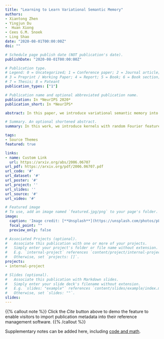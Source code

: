 ```yaml
---
title: "Learning to Learn Variational Semantic Memory"
authors:
- Xiantong Zhen
- Yingjun Du 
-  Huan Xiong
- Cees G.M. Snoek
- Ling Shao
date: "2020-08-01T00:00:00Z"
doi: ""

# Schedule page publish date (NOT publication's date).
publishDate: "2020-08-01T00:00:00Z"

# Publication type.
# Legend: 0 = Uncategorized; 1 = Conference paper; 2 = Journal article;
# 3 = Preprint / Working Paper; 4 = Report; 5 = Book; 6 = Book section;
# 7 = Thesis; 8 = Pateant
publication_types: ["1"]

# Publication name and optional abbreviated publication name.
publication: In *NeurIPS 2020*
publication_short: In *NeurIPS*

abstract: In this paper, we introduce variational semantic memory into meta-learning to acquire long-term knowledge for few-shot learning. The variational semantic memory accrues and stores semantic information for the probabilistic inference of class prototypes in a hierarchical Bayesian framework. The semantic memory is grown from scratch and gradually consolidated by absorbing information from tasks it experiences. By doing so, it is able to accumulate long-term, general knowledge that enables it to learn new concepts of objects. We formulate memory recall as the variational inference of a latent memory variable from addressed contents, which offers a principled way to adapt the knowledge to individual tasks. Our variational semantic memory, as a new long-term memory module, confers principled recall and update mechanisms that enable semantic information to be efficiently accrued and adapted for few-shot learning. Experiments demonstrate that the probabilistic modelling of prototypes achieves a more informative representation of object classes compared to deterministic vectors. The consistent new state-of-the-art performance on four benchmarks shows the benefit of variational semantic memory in boosting few-shot recognition.

# Summary. An optional shortened abstract.
summary: In this work, we introduce kernels with random Fourier features in the meta-learning framework to leverage their strong few-shot learning ability. 

tags:
- Source Themes
featured: true

links:
- name: Custom Link
  url: https://arxiv.org/abs/2006.06707
url_pdf: https://arxiv.org/pdf/2006.06707.pdf
url_code: '#'
url_dataset: '#'
url_poster: '#'
url_project: ''
url_slides: ''
url_source: '#'
url_video: '#'

# Featured image
# To use, add an image named `featured.jpg/png` to your page's folder. 
image:
  caption: 'Image credit: [**Unsplash**](https://unsplash.com/photos/pLCdAaMFLTE)'
  focal_point: ""
  preview_only: false

# Associated Projects (optional).
#   Associate this publication with one or more of your projects.
#   Simply enter your project's folder or file name without extension.
#   E.g. `internal-project` references `content/project/internal-project/index.md`.
#   Otherwise, set `projects: []`.
projects:
- internal-project

# Slides (optional).
#   Associate this publication with Markdown slides.
#   Simply enter your slide deck's filename without extension.
#   E.g. `slides: "example"` references `content/slides/example/index.md`.
#   Otherwise, set `slides: ""`.
slides:
---
```


{{% callout note %}}
Click the *Cite* button above to demo the feature to enable visitors to import publication metadata into their reference management software.
{{% /callout %}}

Supplementary notes can be added here, including [code and math](https://sourcethemes.com/academic/docs/writing-markdown-latex/).
